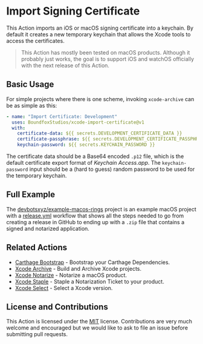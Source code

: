 # Import Signing Certificate

This Action imports an iOS or macOS signing certificate into a keychain. By default it creates a new temporary keychain that allows the Xcode tools to access the certificates.

> This Action has mostly been tested on macOS products. Although it probably just works, the goal is to support iOS and watchOS officially with the next release of this Action.

## Basic Usage

For simple projects where there is one scheme, invoking `xcode-archive` can be as simple as this:

```yaml
- name: "Import Certificate: Development"
  uses: BoundfoxStudios/xcode-import-certificate@v1
  with:
    certificate-data: ${{ secrets.DEVELOPMENT_CERTIFICATE_DATA }}
    certificate-passphrase: ${{ secrets.DEVELOPMENT_CERTIFICATE_PASSPHRASE }}
    keychain-password: ${{ secrets.KEYCHAIN_PASSWORD }}
```

The certificate data should be a Base64 encoded `.p12` file, which is the default certificate export format of _Keychain Access.app_. The `keychain-password` input should be a (hard to guess) random password to be used for the temporary keychain.

## Full Example

The [devbotsxyz/example-macos-rings](https://github.com/devbotsxyz/example-macos-rings) project is an example macOS project with a [release.yml](https://github.com/devbotsxyz/example-macos-rings/.github/workflows/release.yml) workflow that shows all the steps needed to go from creating a release in GitHub to ending up with a `.zip` file that contains a signed and notarized application.

## Related Actions

 * [Carthage Bootstrap](https://github.com/marketplace/actions/xcode-staple) - Bootstrap your Carthage Dependencies.
 * [Xcode Archive](https://github.com/marketplace/actions/xcode-archive) - Build and Archive Xcode projects.
 * [Xcode Notarize](https://github.com/marketplace/actions/apple-xcode-notarize) - Notarize a macOS product.
 * [Xcode Staple](https://github.com/marketplace/actions/apple-xcode-staple) - Staple a Notarization Ticket to your product.
 * [Xcode Select](https://github.com/marketplace/actions/apple-xcode-select) - Select a Xcode version.

## License and Contributions

This Action is licensed under the [MIT](LICENSE) license. Contributions are very much welcome and encouraged but we would like to ask to file an issue before submitting pull requests. 
